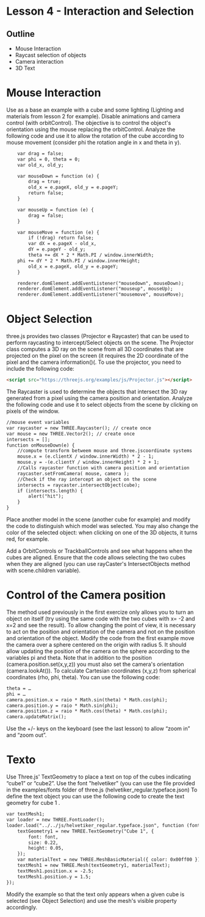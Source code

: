 # Lesson 4 - Interaction and Selection

## Outline
* Mouse Interaction
* Raycast selection of objects 
* Camera interaction
* 3D Text

# Mouse Interaction
Use as a base an example with a cube and some lighting (Lighting and materials from lesson 2 for example). Disable animations and camera control (with orbitControl).
The objective is to control the object's orientation using the mouse replacing the orbitControl.
Analyze the following code and use it to allow the rotation of the cube according to mouse movement (consider phi the rotation angle in x and theta in y).
``` html
    var drag = false;
    var phi = 0, theta = 0;
    var old_x, old_y;

    var mouseDown = function (e) {
        drag = true;
        old_x = e.pageX, old_y = e.pageY;
        return false;
    }

    var mouseUp = function (e) {
        drag = false;
    }

    var mouseMove = function (e) {
        if (!drag) return false;
        var dX = e.pageX - old_x,
        dY = e.pageY - old_y;
        theta += dX * 2 * Math.PI / window.innerWidth;
	phi += dY * 2 * Math.PI / window.innerHeight;
        old_x = e.pageX, old_y = e.pageY;
    }

    renderer.domElement.addEventListener("mousedown", mouseDown);
    renderer.domElement.addEventListener("mouseup", mouseUp);
    renderer.domElement.addEventListener("mousemove", mouseMove);
``` 

# Object Selection
three.js provides two classes (Projector e Raycaster) that can be used to perform raycasting to intercept/Select objects on the scene.
The Projector class computes a 3D ray on the scene from all 3D coordinates that are projected on the pixel on the screen (it requires the 2D coordinate of the pixel and the camera information()(. To use the projector, you need to include the following code: 
``` html
<script src="https://threejs.org/examples/js/Projector.js"></script>
``` 
The Raycaster is used to determine the objects that intersect the 3D ray generated from a pixel using the camera position and orientation.
Analyze the following code and use it to select objects from the scene by clicking on pixels of the window.
``` html
//mouse event variables
var raycaster = new THREE.Raycaster(); // create once
var mouse = new THREE.Vector2(); // create once
intersects = [];
function onMouseDown(e) {
	//compute transform betweem mouse and three.jscoordinate systems
	mouse.x = (e.clientX / window.innerWidth) * 2 - 1;
	mouse.y = -(e.clientY / window.innerHeight) * 2 + 1;
	//Calls raycaster function with camera position and orientation
	raycaster.setFromCamera( mouse, camera );
	//Check if the ray intercept an object on the scene
	intersects = raycaster.intersectObject(cube);
	if (intersects.length) {
		alert("hit");
	}
}
``` 
Place another model in the scene (another cube for example) and modify the code to distinguish which model was selected. You may also change the color of the selected object: when clicking on one of the 3D objects, it turns red, for example.

Add a OrbitControls or TrackballControls and see what happens when the cubes are aligned. Ensure that the code allows selecting the two cubes when 
they are aligned (you can use rayCaster's IntersectObjects method with scene.children variable).

# Control of the Camera position
The method used previously in the first exercize only allows you to turn an object on itself (try using the same code with the two cubes with x= -2 and x=2 and see the result).
To allow changing the point of view, it is necessary to act on the position and orientation of the camera and not on the position and orientation of the object.
Modify the code from the first example move the camera over a sphere centered on the origin with radius 5. It should allow updating the position of the camera on the sphere according to the variables pi and theta. Note that in addition to the position (camera.position.set(x,y,z)) you must also set the camera's orientation (camera.lookAt()). To calculate Cartesian coordinates (x,y,z) from spherical coordinates (rho, phi, theta).
You can use the following code:
``` html
theta = …
phi = …
camera.position.x = raio * Math.sin(theta) * Math.cos(phi);
camera.position.y = raio * Math.sin(phi);
camera.position.z = raio * Math.cos(theta) * Math.cos(phi);
camera.updateMatrix();
``` 
Use the +/- keys on the keyboard (see the last lesson) to allow “zoom in” and “zoom out”.

# Texto 
Use Three.js' TextGeometry to place a text on top of the cubes indicating “cube1” or “cube2”. Use the font "helvetiker" (you can use the file provided in the examples/fonts folder of three.js (helvetiker_regular.typeface.json) To define the text object you can use the following code to create the text geometry for cube 1 .
``` html
var textMesh1;
var loader = new THREE.FontLoader();
loader.load("../../js/helvetiker_regular.typeface.json", function (font) {
    textGeometry1 = new THREE.TextGeometry("Cube 1", {
        font: font,
        size: 0.22,
        height: 0.05,
    });
    var materialText = new THREE.MeshBasicMaterial({ color: 0x00ff00 });
    textMesh1 = new THREE.Mesh(textGeometry1, materialText);
    textMesh1.position.x = -2.5;
    textMesh1.position.y = 1.5;
});
``` 
Modify the example so that the text only appears when a given cube is selected (see Object Selection) and use the mesh's visible property accordingly.
